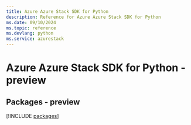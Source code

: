 ```yaml
---
title: Azure Azure Stack SDK for Python
description: Reference for Azure Azure Stack SDK for Python
ms.date: 09/10/2024
ms.topic: reference
ms.devlang: python
ms.service: azurestack
---
```

# Azure Azure Stack SDK for Python - preview
## Packages - preview
[!INCLUDE [packages](azure-stack-index.md)]